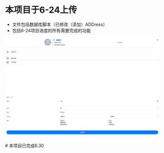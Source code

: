 # 本项目于6-24上传

- 文件包括数据库脚本（已修改（添加）ADDress）
- 包括6-24项目进度的所有需要完成的功能

<img src="img/4eb9f8ed8304ce4f7c6263d467073e8d.png" alt="截图" style="zoom:100%;" />

<img src="img/3c178dfc3be7410a8dbb847cf566bb99.png" alt="截图" style="zoom:100%;" />
# 本项目已完成6.30
